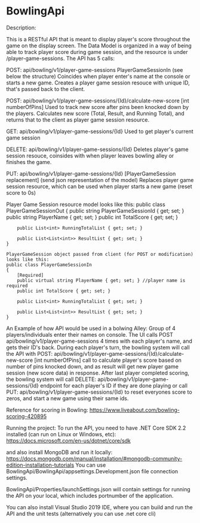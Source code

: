 # BowlingApi

Description:

This is a RESTful API that is meant to display player's score throughout the game on the display screen. The Data Model is organized
in a way of being able to track player score during game session, and the resource is under /player-game-sessions. The API has 5 calls:

POST: api/bowling/v1/player-game-sessions  PlayerGameSessionIn (see below the structure)
Coincides when player enter's name at the console or starts a new game. Creates a player game session resouce with unique ID, that's passed back to the client.

POST: api/bowling/v1/player-game-sessions/{Id}/calculate-new-score [int numberOfPins]
Used to track new score after pins been knocked down by the players. Calculates new score (Total, Result, and Running Total), and
returns that to the client as player game session resource.

GET: api/bowling/v1/player-game-sessions/{Id}
Used to get player's current game session

DELETE: api/bowling/v1/player-game-sessions/{Id}
Deletes player's game session resouce, coinsides with when player leaves bowling alley or finishes the game. 

PUT: api/bowling/v1/player-game-sessions/{Id} [PlayerGameSession replacement] (send json representation of the model)
Replaces player game session resource, which can be used when player starts a new game (reset score to 0s)

Player Game Session resource model looks like this:
public class PlayerGameSessionOut
    {
        public string PlayerGameSessionId { get; set; }
        public string PlayerName { get; set; }
        public int TotalScore { get; set; }

        public List<int> RunningTotalList { get; set; }

        public List<List<int>> ResultList { get; set; }
    }
    
    PlayerGameSession object passed from client (for POST or modification) looks like this:
    public class PlayerGameSessionIn
    {
        [Required]
        public virtual string PlayerName { get; set; } //player name is required
        public int TotalScore { get; set; }

        public List<int> RunningTotalList { get; set; }

        public List<List<int>> ResultList { get; set; }
    }
   
An Example of how API would be used in a bolwing Alley: Group of 4 players/individuals enter their names on console. 
The UI calls POST api/bowling/v1/player-game-sessions 4 times with each player's name, and gets their ID's back. During each player's turn, the bowling system will call the API with POST: api/bowling/v1/player-game-sessions/{Id}/calculate-new-score [int numberOfPins] call to calculate player's
score based on number of pins knocked down, and as result will get new player game session (new score data) in response. After last player completed scoring, the bowling system will call DELETE: api/bowling/v1/player-game-sessions/{Id} endpoint for each player's ID if they are done playing or 
call PUT: api/bowling/v1/player-game-sessions/{Id} to reset everyones score to zeros, and start a new game using their same ids. 

Reference for scoring in Bowling: https://www.liveabout.com/bowling-scoring-420895

Running the project:
To run the API, you need to have .NET Core SDK 2.2 installed (can run on Linux or Windows, etc):
https://docs.microsoft.com/en-us/dotnet/core/sdk

and also install MongoDB and run it locally: https://docs.mongodb.com/manual/installation/#mongodb-community-edition-installation-tutorials  You can use BowlingApi/BowlingApi/appsettings.Development.json file connection settings. 

BowlingApi/Properties/launchSettings.json will contain settings for running the API on your local, which includes portnumber of the application.

You can also install Visual Studio 2019 IDE, where you can build and run the API and the unit tests (alternatively you can use .net core cli)
